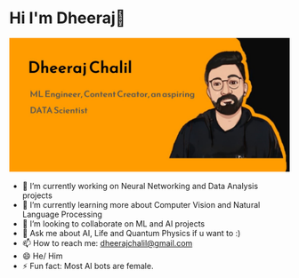 # Hi I'm Dheeraj👋

![](portfolioimg.jpg)

- 🔭 I’m currently working on Neural Networking and Data Analysis projects
- 🌱 I’m currently learning more about Computer Vision and Natural Language Processing
- 👯 I’m looking to collaborate on ML and AI projects
- 💬 Ask me about AI, Life and Quantum Physics if u want to :)
- 📫 How to reach me: dheerajchalil@gmail.com
- 😄 He/ Him
- ⚡ Fun fact: Most AI bots are female.

